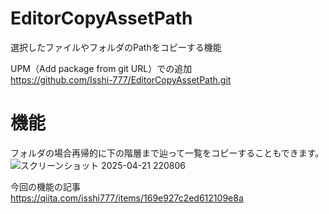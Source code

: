 # EditorCopyAssetPath
選択したファイルやフォルダのPathをコピーする機能

UPM（Add package from git URL）での追加  
https://github.com/Isshi-777/EditorCopyAssetPath.git

# 機能
フォルダの場合再帰的に下の階層まで辿って一覧をコピーすることもできます。
![スクリーンショット 2025-04-21 220806](https://github.com/user-attachments/assets/20901c5b-8ee5-4c1a-a945-bd359f66cf84)

今回の機能の記事  
https://qiita.com/isshi777/items/169e927c2ed612109e8a
